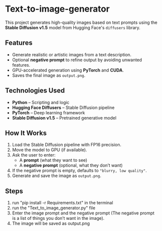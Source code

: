 # Text-to-image-generator

This project generates high-quality images based on text prompts using the **Stable Diffusion v1.5** model from Hugging Face's `diffusers` library.

## Features

- Generate realistic or artistic images from a text description.
- Optional **negative prompt** to refine output by avoiding unwanted features.
- GPU-accelerated generation using **PyTorch** and **CUDA**.
- Saves the final image as `output.png`.

## Technologies Used

- **Python** – Scripting and logic
- **Hugging Face Diffusers** – Stable Diffusion pipeline
- **PyTorch** – Deep learning framework
- **Stable Diffusion v1.5** – Pretrained generative model

## How It Works

1. Load the Stable Diffusion pipeline with FP16 precision.
2. Move the model to GPU (if available).
3. Ask the user to enter:
   - A **prompt** (what they want to see)
   - A **negative prompt** (optional, what they don’t want)
4. If the negative prompt is empty, defaults to `"blurry, low quality"`.
5. Generate and save the image as `output.png`.

## Steps
1. run "pip install -r Requirements.txt" in the terminal
2. run the "Text_to_image_generator.py" file
3. Enter the image prompt and the negative prompt (The negative prompt is a list of things you don’t want in the image).
4. The image will be saved as output.png
